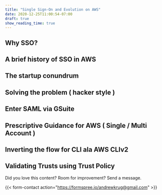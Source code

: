 ```yaml
---
title: "Single Sign-On and Evolution on AWS"
date: 2020-12-25T11:00:54-07:00
draft: true
show_reading_time: true
---
```


## Why SSO?

## A brief history of SSO in AWS

## The startup conundrum

## Solving the problem ( hacker style )

## Enter SAML via GSuite

## Prescriptive Guidance for AWS ( Single / Multi Account )

## Inverting the flow for CLI ala AWS CLIv2

## Validating Trusts using Trust Policy

Did you love this content?  Room for improvement?  Send a message.

{{< form-contact action="https://formspree.io/andrewkrug@gmail.com" >}}